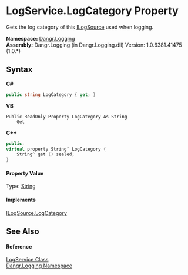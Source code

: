 # LogService.LogCategory Property 
 

Gets the log category of this <a href="T_Dangr_Logging_ILogSource">ILogSource</a> used when logging.

**Namespace:**&nbsp;<a href="N_Dangr_Logging">Dangr.Logging</a><br />**Assembly:**&nbsp;Dangr.Logging (in Dangr.Logging.dll) Version: 1.0.6381.41475 (1.0.*)

## Syntax

**C#**<br />
``` C#
public string LogCategory { get; }
```

**VB**<br />
``` VB
Public ReadOnly Property LogCategory As String
	Get
```

**C++**<br />
``` C++
public:
virtual property String^ LogCategory {
	String^ get () sealed;
}
```


#### Property Value
Type: <a href="http://msdn2.microsoft.com/en-us/library/s1wwdcbf" target="_blank">String</a>

#### Implements
<a href="P_Dangr_Logging_ILogSource_LogCategory">ILogSource.LogCategory</a><br />

## See Also


#### Reference
<a href="T_Dangr_Logging_LogService">LogService Class</a><br /><a href="N_Dangr_Logging">Dangr.Logging Namespace</a><br />